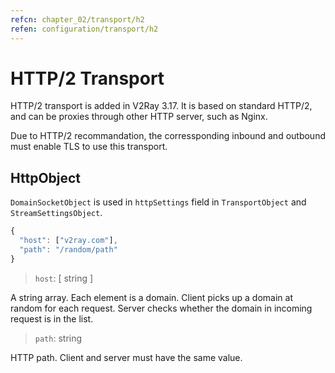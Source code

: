 ```yaml
---
refcn: chapter_02/transport/h2
refen: configuration/transport/h2
---
```


# HTTP/2 Transport

HTTP/2 transport is added in V2Ray 3.17. It is based on standard HTTP/2, and can be proxies through other HTTP server, such as Nginx.

Due to HTTP/2 recommandation, the corressponding inbound and outbound must enable TLS to use this transport.

## HttpObject

`DomainSocketObject` is used in `httpSettings` field in `TransportObject` and `StreamSettingsObject`.

```javascript
{
  "host": ["v2ray.com"],
  "path": "/random/path"
}
```

> `host`: \[ string \]

A string array. Each element is a domain. Client picks up a domain at random for each request. Server checks whether the domain in incoming request is in the list.

> `path`: string

HTTP path. Client and server must have the same value.
